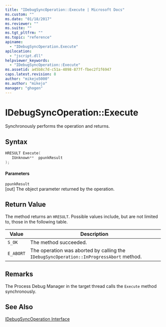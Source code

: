 ```yaml
---
title: "IDebugSyncOperation::Execute | Microsoft Docs"
ms.custom: ""
ms.date: "01/18/2017"
ms.reviewer: ""
ms.suite: ""
ms.tgt_pltfrm: ""
ms.topic: "reference"
apiname: 
  - "IDebugSyncOperation.Execute"
apilocation: 
  - "jscript.dll"
helpviewer_keywords: 
  - "IDebugSyncOperation::Execute"
ms.assetid: a45b8c7d-c51a-4098-877f-fbec2f1f6947
caps.latest.revision: 8
author: "mikejo5000"
ms.author: "mikejo"
manager: "ghogen"
---
```

# IDebugSyncOperation::Execute
Synchronously performs the operation and returns.  
  
## Syntax  
  
```cpp
HRESULT Execute(  
   IUnknown**  ppunkResult  
);  
```  
  
#### Parameters  
 `ppunkResult`  
 [out] The object parameter returned by the operation.  
  
## Return Value  
 The method returns an `HRESULT`. Possible values include, but are not limited to, those in the following table.  
  
|Value|Description|  
|-----------|-----------------|  
|`S_OK`|The method succeeded.|  
|`E_ABORT`|The operation was aborted by calling the `IDebugSyncOperation::InProgressAbort` method.|  
  
## Remarks  
 The Process Debug Manager in the target thread calls the `Execute` method synchronously.  
  
## See Also  
 [IDebugSyncOperation Interface](../../winscript/reference/idebugsyncoperation-interface.md)